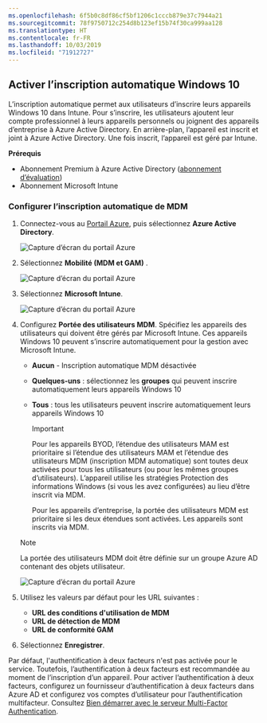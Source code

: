 ```yaml
---
ms.openlocfilehash: 6f5b0c8df86cf5bf1206c1cccb879e37c7944a21
ms.sourcegitcommit: 78f9750712c254d8b123ef15b74f30ca999aa128
ms.translationtype: HT
ms.contentlocale: fr-FR
ms.lasthandoff: 10/03/2019
ms.locfileid: "71912727"
---
```

## <a name="enable-windows-10-automatic-enrollment"></a>Activer l’inscription automatique Windows 10

L’inscription automatique permet aux utilisateurs d’inscrire leurs appareils Windows 10 dans Intune. Pour s’inscrire, les utilisateurs ajoutent leur compte professionnel à leurs appareils personnels ou joignent des appareils d’entreprise à Azure Active Directory. En arrière-plan, l’appareil est inscrit et joint à Azure Active Directory. Une fois inscrit, l’appareil est géré par Intune.

**Prérequis**

- Abonnement Premium à Azure Active Directory ([abonnement d’évaluation](http://go.microsoft.com/fwlink/?LinkID=816845))
- Abonnement Microsoft Intune

### <a name="configure-automatic-mdm-enrollment"></a>Configurer l’inscription automatique de MDM

1. Connectez-vous au [Portail Azure](https://portal.azure.com), puis sélectionnez **Azure Active Directory**.

   ![Capture d’écran du portail Azure](../enrollment/media/windows-enroll/auto-enroll-azure-main.png)

2. Sélectionnez **Mobilité (MDM et GAM)** .

   ![Capture d’écran du portail Azure](../enrollment/media/windows-enroll/auto-enroll-mdm.png)

3. Sélectionnez **Microsoft Intune**.

   ![Capture d’écran du portail Azure](../enrollment/media/windows-enroll/auto-enroll-intune.png)

4. Configurez **Portée des utilisateurs MDM**. Spécifiez les appareils des utilisateurs qui doivent être gérés par Microsoft Intune. Ces appareils Windows 10 peuvent s’inscrire automatiquement pour la gestion avec Microsoft Intune.

   - **Aucun** - Inscription automatique MDM désactivée
   - **Quelques-uns** : sélectionnez les **groupes** qui peuvent inscrire automatiquement leurs appareils Windows 10
   - **Tous** : tous les utilisateurs peuvent inscrire automatiquement leurs appareils Windows 10

      > [!IMPORTANT]
      > Pour les appareils BYOD, l’étendue des utilisateurs MAM est prioritaire si l’étendue des utilisateurs MAM et l’étendue des utilisateurs MDM (inscription MDM automatique) sont toutes deux activées pour tous les utilisateurs (ou pour les mêmes groupes d’utilisateurs). L’appareil utilise les stratégies Protection des informations Windows (si vous les avez configurées) au lieu d’être inscrit via MDM.
      >
      > Pour les appareils d’entreprise, la portée des utilisateurs MDM est prioritaire si les deux étendues sont activées. Les appareils sont inscrits via MDM.

   > [!NOTE]
   > La portée des utilisateurs MDM doit être définie sur un groupe Azure AD contenant des objets utilisateur.

   ![Capture d’écran du portail Azure](../enrollment/media/windows-enroll/auto-enroll-scope.png)

5. Utilisez les valeurs par défaut pour les URL suivantes :
    - **URL des conditions d'utilisation de MDM**
    - **URL de détection de MDM**
    - **URL de conformité GAM**

6. Sélectionnez **Enregistrer**.

Par défaut, l'authentification à deux facteurs n'est pas activée pour le service. Toutefois, l’authentification à deux facteurs est recommandée au moment de l’inscription d’un appareil. Pour activer l’authentification à deux facteurs, configurez un fournisseur d’authentification à deux facteurs dans Azure AD et configurez vos comptes d’utilisateur pour l’authentification multifacteur. Consultez [Bien démarrer avec le serveur Multi-Factor Authentication](https://docs.microsoft.com/azure/multi-factor-authentication/multi-factor-authentication-get-started-cloud).
